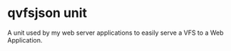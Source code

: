 # qvfsjson unit

A unit used by my web server applications to easily serve a VFS to a Web Application.
